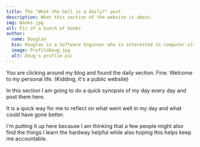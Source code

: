 ```yaml
---
title: The "What the hell is a daily?" post
description: What this section of the website is about.
img: Books.jpg
alt: Pic of a bunch of books
author:
  name: Douglas
  bio: Douglas is a Software Engineer who is interested in computer vision and our quest for strong AI. He also is constantly looking for ways to push the envelope of his personal mental and physical fitness.
  image: ProfileDoug.jpg
  alt: Doug's profile pic
---
```


You are clicking around my blog and found the daily section. Fine.
Welcome to my personal life. (Kidding, it's a public website)

In this section I am going to do a quick synopsis of my day every day and post them here.

It is a quick way for me to reflect on what went well in my day and what could have gone better.

I'm putting it up here because I am thinking that a few people might also find the things I learn the hardway helpful while also hoping this helps keep me accountable.
